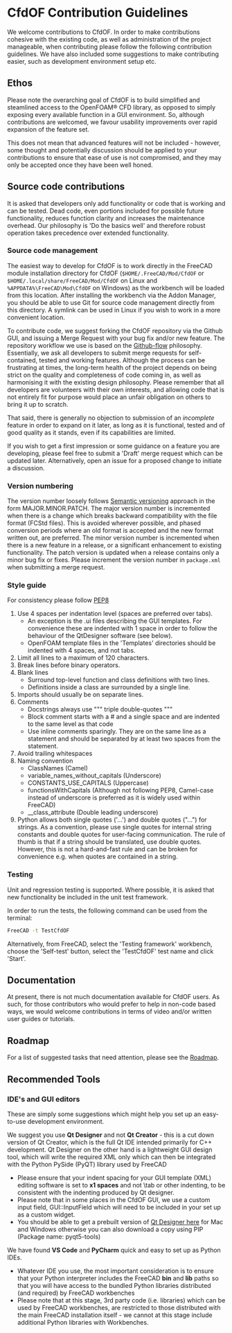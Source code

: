 # CfdOF Contribution Guidelines

We welcome contributions to CfdOF. In order to make contributions cohesive with the existing code, as well as
administration of the project manageable, when contributing please follow the following contribution guidelines. We
have also included some suggestions to make contributing easier, such as development environment setup etc.


## Ethos
Please note the overarching goal of CfdOF is to build simplified and steamlined access to the OpenFOAM® CFD library,
as opposed to simply exposing every available function in a GUI environment. So, although contributions are welcomed,
we favour usability improvements over rapid expansion of the feature set.

This does not mean that advanced features will not be included - however, some thought and potentially discussion
should be applied to your contributions to ensure that ease of use is not compromised, and they may only be accepted
once they have been well honed.


## Source code contributions
It is asked that developers only add functionality or code that is working and can be tested. Dead code, even
portions included for possible future functionality, reduces function clarity and increases the maintenance overhead.
Our philosophy is 'Do the basics well' and therefore robust operation takes precedence over extended functionality.

### Source code management

The easiest way to develop for CfdOF is to work directly in the FreeCAD module installation directory for CfdOF
(`$HOME/.FreeCAD/Mod/CfdOF` or `$HOME/.local/share/FreeCAD/Mod/CfdOF` on Linux and `%APPDATA%\FreeCAD\Mod\CfdOF` on
Windows) as the workbench will be loaded from this location. After installing the workbench via the
Addon Manager, you should be able to use Git for source code management directly from this directory.
A symlink can be used in Linux if you wish to work in a more convenient location.

To contribute code, we suggest forking the CfdOF repository via the Github GUI, and issuing a Merge Request with your
bug fix and/or new feature. The repository workflow we use is based on the
[Github-flow](http://scottchacon.com/2011/08/31/github-flow.html) philosophy.
Essentially, we ask all developers to submit merge requests for self-contained, tested and working features.
Although the process can be frustrating at times, the long-term health of the project depends on being strict on the
quality and completeness of code coming in, as well as harmonising it with the existing design philosophy. Please
remember that all developers are volunteers with their own interests, and allowing code that is not entirely fit for
purpose would place an unfair obligation on others to bring it up to scratch.

That said, there is generally no objection to submission of an _incomplete_ feature in order to expand on it later,
as long as it is functional, tested and of good quality as it stands, even if its capabilities are limited.

If you wish to get a first impression or some guidance on a feature you are developing, please feel free to submit a
'Draft' merge request which can be updated later. Alternatively, open an issue for a proposed change to initiate a
discussion.

### Version numbering

The version number loosely follows [Semantic versioning](https://semver.org) approach in the form MAJOR.MINOR.PATCH.
The major version number is incremented when there is a change which breaks backward compatibility with the file format
(FCStd files). This is avoided wherever possible, and phased conversion periods where an old format is accepted and the
new format written out, are preferred. The minor version number is incremented when there is a new feature in a release,
or a significant enhancement to existing functionality. The patch version is updated when a release contains only
a minor bug fix or fixes. Please increment the version number in ```package.xml``` when
submitting a merge request.

### Style guide

For consistency please follow [PEP8](https://www.python.org/dev/peps/pep-0008/)
1. Use 4 spaces per indentation level (spaces are preferred over tabs).
   - An exception is the .ui files describing the GUI templates. For convenience these are indented with 1 space in order to follow
the behaviour of the QtDesigner software (see below).
   - OpenFOAM template files in the 'Templates' directories should be indented with 4 spaces, and not tabs.
2. Limit all lines to a maximum of 120 characters.
3. Break lines before binary operators.
4. Blank lines
    - Surround top-level function and class definitions with two lines.
    - Definitions inside a class are surrounded by a single line.
5. Imports should usually be on separate lines.
6. Comments
    - Docstrings always use """ triple double-quotes """
    - Block comment starts with a # and a single space and are indented to the same level as that code
    - Use inline comments sparingly. They are on the same line as a statement and should be separated by at least two
 spaces from the statement.
7. Avoid trailing whitespaces
8. Naming convention
    - ClassNames (Camel)
    - variable_names_without_capitals (Underscore)
    - CONSTANTS_USE_CAPITALS (Uppercase)
    - functionsWithCapitals (Although not following PEP8, Camel-case instead of underscore is preferred as it is widely
      used within FreeCAD)
    - __class_attribute (Double leading underscore)
9. Python allows both single quotes ('...') and double quotes ("...") for strings. As a convention, please use single
   quotes for internal string constants and double quotes for user-facing communication. The rule of thumb is that
   if a string should be translated, use double quotes. However, this is not a hard-and-fast rule and can be broken
   for convenience e.g. when quotes are contained in a string.

### Testing

Unit and regression testing is supported. Where possible, it is asked that new functionality be included
in the unit test framework.

In order to run the tests, the following command can be used from the terminal:
```bash
FreeCAD -t TestCfdOF
```
Alternatively, from FreeCAD, select the 'Testing framework' workbench, choose the 'Self-test' button,
select the 'TestCfdOF' test name and click 'Start'.


## Documentation
At present, there is not much documentation available for CfdOF users. As such, for those contributors who would prefer
to help in non-code based ways, we would welcome contributions in terms of video and/or written user guides or
tutorials.


## Roadmap

For a list of suggested tasks that need attention, please see the [Roadmap](ROADMAP.md).


## Recommended Tools
### IDE's and GUI editors

These are simply some suggestions which might help you set up an easy-to-use development environment.

We suggest you use **Qt Designer** and not **Qt Creator** - this is a cut down version of Qt Creator, which is the full
Qt IDE intended primarily for C++ development. Qt Designer on the other hand is a lightweight GUI design tool, which
will write the required XML only which can then be integrated with the Python PySide (PyQT) library used by FreeCAD
* Please ensure that your indent spacing for your GUI template (XML) editing software is set to **x1 spaces** and not
  \tab or other indenting, to be consistent with the indenting produced by Qt designer.
* Please note that in some places in the CfdOF GUI, we use a custom input field, GUI::InputField which will need to be
  included in your set up as a custom widget.
* You should be able to get a prebuilt version of [Qt Designer here](https://build-system.fman.io/qt-designer-download)
  for Mac and Windows otherwise you can also download a copy using PIP (Package name: pyqt5-tools)

We have found **VS Code** and **PyCharm** quick and easy to set up as Python IDEs.
* Whatever IDE you use, the most important consideration is to ensure that your Python interpreter includes the FreeCAD
  **bin** and **lib** paths so that you will have access to the bundled Python libraries distributed (and required) by
  FreeCAD workbenches
* Please note that at this stage, 3rd party code (i.e. libraries) which can be used by FreeCAD workbenches, are
  restricted to those distributed with the main FreeCAD installation itself - we cannot at this stage include additional
  Python libraries with Workbenches.
